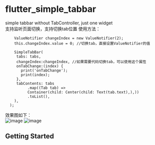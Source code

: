 ﻿# flutter_simple_tabbar
simple tabbar without TabController, just one widget
<br/>
支持监听页面切换，支持切换tab位置
使用方法：<br/>

        ValueNotifier changeIndex = new ValueNotifier(2);
        this.changeIndex.value = 0; //切换tab，直接设置ValueNotifier的值
        
        SimpleTabBar(
         tabs: tabs,
         changeIndex:changeIndex, //如果需要代码切换tab，可以使用这个属性
         onTabChange:(index) {
           print('onTabChange');
           print(index);
         },
         tabContents: tabs
              .map((Tab tab) =>
              Container(child: Center(child: Text(tab.text),),))
              .toList(),
        ),
      );
        
效果图如下：<br/>
![image](https://img-blog.csdnimg.cn/20200702175908177.jpg)
![image](https://img-blog.csdnimg.cn/20200702175908218.jpg)
## Getting Started
